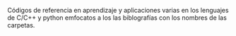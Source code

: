 Códigos de referencia en aprendizaje y aplicaciones varias en los lenguajes de C/C++ y python emfocatos a los las biblografías con los nombres de las carpetas.
